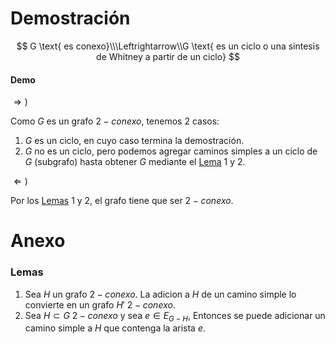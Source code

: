 # Demostración

$$
G \text{ es conexo}\\\Leftrightarrow\\G \text{ es un ciclo o una sintesis de Whitney a partir de un ciclo}
$$

#### Demo

$\Rightarrow)$

Como $G$ es un grafo $2-conexo$, tenemos 2 casos:

1. $G$ es un ciclo, en cuyo caso termina la demostración.
2. $G$ no es un ciclo, pero podemos agregar caminos simples a un ciclo de $G$ (subgrafo) hasta obtener $G$ mediante el [Lema](#Lemas) 1 y 2.

$\Leftarrow)$

Por los [Lemas](#Lemas) 1 y 2, el grafo tiene que ser $2-conexo$.

# Anexo

### Lemas

1. Sea $H$ un grafo $2-conexo$. La adicion a $H$ de un camino simple lo convierte en un grafo $H'$ $2-conexo$.
2. Sea $H \subset G~2-conexo$ y sea $e \in E_{G-H}$, Entonces se puede adicionar un camino simple a $H$ que contenga la arista $e$.
